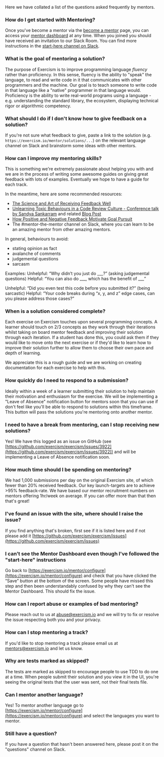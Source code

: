 Here we have collated a list of the questions asked frequently by mentors.

### How do I get started with Mentoring?
Once you've become a mentor via the [become a mentor](https://exercism.io/become-a-mentor) page, you can access your [mentor dashboard](https://exercism.io/mentor/dashboard) at any time. When you joined you should have received an invitation to our Slack Room. You can find more instructions in the [start-here channel on Slack](https://exercism-mentors.slack.com/archives/CBDA9LMDF/p1529968977000336).

### What is the goal of mentoring a solution?
The purpose of Exercism is to improve programming language _fluency_ rather than proficiency. In this sense, fluency is the ability to "speak" the language, to read and write code in it that communicates with other programmers and the machine. Our goal is to teach someone to write code in that language like a "native" programmer in that language would. Proficiency is the ability to write real-world programs using a language - e.g. understanding the standard library, the ecosystem, displaying technical rigor or algorithmic competency.

### What should I do if I don't know how to give feedback on a solution?
If you're not sure what feedback to give, paste a link to the solution (e.g. `https://exercism.io/mentor/solutions/...`) on the relevant language channel on Slack and brainstorm some ideas with other mentors.

### How can I improve my mentoring skills?
This is something we're extremely passionate about helping you with and we are in the process of writing some awesome guides on giving great feedback with lots of examples. Eventually we hope to have a guide for each track.

In the meantime, here are some recommended resources:

- [The Science and Art of Receiving Feedback Well](https://www.amazon.com/Thanks-Feedback-Science-Receiving-Well-ebook/dp/B00DMCV0XE/)
- [Unlearning Toxic Behaviours in a Code Review Culture - Conference talk by Sandya Sankarram](https://drive.google.com/file/d/1ROZA9yKpEa8suiqVXtPO0IJtqa95SOjE/view) and related [Blog Post](https://medium.freecodecamp.org/unlearning-toxic-behaviors-in-a-code-review-culture-b7c295452a3c)
- [How Positive and Negative Feedback Motivate Goal Pursuit](https://web.archive.org/web/20181227202107/https://faculty.chicagobooth.edu/ayelet.fishbach/research/FEF%20Compass%202010.pdf)
- The #mentor-the-mentor channel on Slack, where you can learn to be an amazing mentor from other amazing mentors.

In general, behaviours to avoid:

- stating opinion as fact
- avalanche of comments
- judgemental questions
- sarcasm

Examples:
Unhelpful: “Why didn’t you just do ___?” (asking judgemental
questions)
Helpful: “You can also do ___, which has the benefit of ___”

Unhelpful: “Did you even test this code before you submitted it?” (being sarcastic)
Helpful: “Your code breaks during “x, y, and z” edge cases, can you please address those cases?”

### When is a solution considered complete?
Each exercise on Exercism touches upon several programming concepts. A learner should touch on 2/3 concepts as they work through their iterations whilst taking on board mentor feedback and improving their solution through each iteration. If a student has done this, you could ask them if they would like to move onto the next exercise or if they'd like to learn how to improve their solution further to allow them to choose their own pace and depth of learning.

We appreciate this is a rough guide and we are working on creating documentation for each exercise to help with this.

### How quickly do I need to respond to a submission?
Ideally within a week of a learner submitting their solution to help maintain their motivation and enthusiasm for the exercise. We will be implementing a "Leave of Absence" notification button for mentors soon that you can use if don't feel like you'll be able to respond to solutions within this timeframe. This button will pass the solutions you're mentoring onto another mentor.

### I need to have a break from mentoring, can I stop receiving new solutions?
Yes! We have this logged as an issue on GitHub (see [https://github.com/exercism/exercism/issues/3922](https://github.com/exercism/exercism/issues/3922)) and will be implementing a Leave of Absence notification soon.

### How much time should I be spending on mentoring?
We had 1,000 submissions per day on the original Exercism site, of which fewer than 20% received feedback. Our key launch-targets are to achieve >95% feedback-rate. We have based our mentor recruitment numbers on mentors offering 1hr/week on average. If you can offer more than that then that's great!

### I've found an issue with the site, where should I raise the issue?
If you find anything that's broken, first see if it is listed here and if not please add it [https://github.com/exercism/exercism/issues](https://github.com/exercism/exercism/issues)

### I can’t see the Mentor Dashboard even though I've followed the "start-here" instructions
Go back to [https://exercism.io/mentor/configure](https://exercism.io/mentor/configure) and check that you have clicked the “Save” button at the bottom of the screen. Some people have missed this step and then been understandably confused by why they can't see the Mentor Dashboard. This should fix the issue.

### How can I report abuse or examples of bad mentoring?
Please reach out to us at [abuse@exercism.io](mailto:abuse@exercism.io) and we will try to fix or resolve the issue respecting both you and your privacy.

### How can I stop mentoring a track?
If you'd like to stop mentoring a track please email us at [mentors@exercism.io](mailto:mentors@exercism.io) and let us know.

### Why are tests marked as skipped?
The tests are marked as skipped to encourage people to use TDD to do one at a time. When people submit their solution and you view it in the UI, you're seeing the original tests that the user was sent, not their final tests file.

###  Can I mentor another language?
Yes! To mentor another language go to [https://exercism.io/mentor/configure](https://exercism.io/mentor/configure) and select the languages you want to mentor.

### Still have a question?
If you have a question that hasn't been answered here, please post it on the "questions" channel on Slack.
